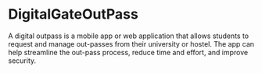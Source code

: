 # DigitalGateOutPass
A digital outpass is a mobile app or web application that allows students to request and manage out-passes from their university or hostel. The app can help streamline the out-pass process, reduce time and effort, and improve security. 

